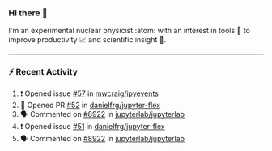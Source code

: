 ### Hi there 👋
I'm an experimental nuclear physicist :atom: with an interest in tools :wrench: to improve productivity :chart_with_upwards_trend: and scientific insight :telescope:.
<!--
**agoose77/agoose77** is a ✨ _special_ ✨ repository because its `README.md` (this file) appears on your GitHub profile.

Here are some ideas to get you started:

- 🔭 I’m currently working on ...
- 🌱 I’m currently learning ...
- 👯 I’m looking to collaborate on ...
- 🤔 I’m looking for help with ...
- 💬 Ask me about ...
- 📫 How to reach me: ...
- 😄 Pronouns: ...
- ⚡ Fun fact: ...
-->

---
### :zap: Recent Activity
<!--START_SECTION:activity-->
1. ❗️ Opened issue [#57](https://github.com//mwcraig/ipyevents/issues/57) in [mwcraig/ipyevents](https://github.com//mwcraig/ipyevents)
2. 💪 Opened PR [#52](https://github.com//danielfrg/jupyter-flex/pull/52) in [danielfrg/jupyter-flex](https://github.com//danielfrg/jupyter-flex)
3. 🗣 Commented on [#8922](https://github.com//jupyterlab/jupyterlab/issues/8922) in [jupyterlab/jupyterlab](https://github.com//jupyterlab/jupyterlab)
4. ❗️ Opened issue [#51](https://github.com//danielfrg/jupyter-flex/issues/51) in [danielfrg/jupyter-flex](https://github.com//danielfrg/jupyter-flex)
5. 🗣 Commented on [#8922](https://github.com//jupyterlab/jupyterlab/issues/8922) in [jupyterlab/jupyterlab](https://github.com//jupyterlab/jupyterlab)
<!--END_SECTION:activity-->
